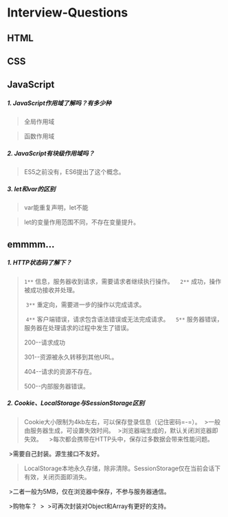# Interview-Questions
## HTML

## CSS

## JavaScript

##### 1. JavaScript作用域了解吗？有多少种
>全局作用域

>函数作用域

##### 2. JavaScript有块级作用域吗？
>ES5之前没有，ES6提出了这个概念。

##### 3. let和var的区别
>var能重复声明，let不能

>let的变量作用范围不同，不存在变量提升。

## emmmm...

##### 1. HTTP状态码了解下？
>`1**` 信息，服务器收到请求，需要请求者继续执行操作。
 > 
>  `2**` 成功，操作被成功接收并处理。
 > 
>  `3**` 重定向，需要进一步的操作以完成请求。
>  
>  `4**` 客户端错误，请求包含语法错误或无法完成请求。
 > 
>  `5**` 服务器错误，服务器在处理请求的过程中发生了错误。
>  
> 200--请求成功
>
>  301--资源被永久转移到其他URL。
>  
>  404--请求的资源不存在。
>  
>  500--内部服务器错误。

##### 2. Cookie、LocalStorage与SessionStorage区别

>Cookie大小限制为4kb左右，可以保存登录信息（记住密码=-=）。
  >一般由服务器生成，可设置失效时间。
  >浏览器端生成的，默认关闭浏览器即失效。
 > 
  >每次都会携带在HTTP头中，保存过多数据会带来性能问题。
 > 
  >需要自己封装。源生接口不友好。
>
>LocalStorage本地永久存储，除非清除。SessionStorage仅在当前会话下有效，关闭页面即消失。
>
  >二者一般为5MB，仅在浏览器中保存，不参与服务器通信。
  >
  >购物车？
  >
  >可再次封装对Object和Array有更好的支持。
